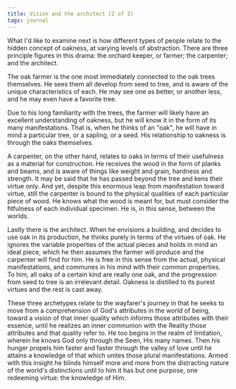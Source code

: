 ```yaml
---
title: Vision and the architect (2 of 3)
tags: journal
---
```


What I'd like to examine next is how different types of people relate to the
hidden concept of oakness, at varying levels of abstraction. There are three
principle figures in this drama: the orchard keeper, or farmer; the carpenter;
and the architect.

The oak farmer is the one most immediately connected to the oak trees
themselves.  He sees them all develop from seed to tree, and is aware of the
unique characteristics of each.  He may see one as better, or another less,
and he may even have a favorite tree.

Due to his long familiarity with the trees, the farmer will likely have an
excellent understanding of oakness, but he will know it in the form of its
many manifestations.  That is, when he thinks of an "oak", he will have in
mind a particular tree, or a sapling, or a seed.  His relationship to oakness
is through the oaks themselves.

A carpenter, on the other hand, relates to oaks in terms of their usefulness
as a material for construction.  He receives the wood in the form of planks
and beams, and is aware of things like weight and grain, hardness and
strength.  It may be said that he has passed beyond the tree and kens their
virtue only.  And yet, despite this enormous leap from manifestation toward
virtue, still the carpenter is bound to the physical qualities of each
particular piece of wood.  He knows what the wood is meant for, but must
consider the fitfulness of each individual specimen.  He is, in this sense,
between the worlds.

Lastly there is the architect.  When he envisions a building, and decides to
use oak in its production, he thinks purely in terms of the virtues of oak.
He ignores the variable properties of the actual pieces and holds in mind an
ideal piece, which he then assumes the farmer will produce and the carpenter
will find for him.  He is free in this sense from the actual, physical
manifestations, and communes in his mind with their common properties.  To
him, all oaks of a certain kind are really one oak, and the progression from
seed to tree is an irrelevant detail.  Oakness is distilled to its purest
virtues and the rest is cast away.

These three archetypes relate to the wayfarer's journey in that he seeks to
move from a comprehension of God's attributes in the world of being, toward a
vision of that inner quality which informs those attributes with their
essence, until he realizes an inner communion with the Reality those
attributes and that quality refer to.  He too begins in the realm of
limitation, wherein he knows God only through the Seen, His many names.  Then
his hunger propels him faster and faster through the valley of love until he
attains a knowledge of that which unites those plural manifestations.  Armed
with this insight he blinds himself more and more from the distracting nature
of the world's distinctions until to him it has but one purpose, one redeeming
virtue: the knowledge of Him.
